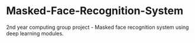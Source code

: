 # Masked-Face-Recognition-System
2nd year computing group project - Masked face recognition system using deep learning modules.
